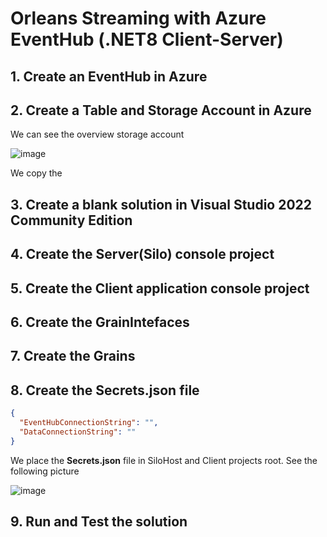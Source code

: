 # Orleans Streaming with Azure EventHub (.NET8 Client-Server)

## 1. Create an EventHub in Azure

## 2. Create a Table and Storage Account in Azure

We can see the overview storage account

![image](https://github.com/luiscoco/Microsoft_Orleans_Streaming_Sample1/assets/32194879/86438bb1-52ca-48cb-8e2f-7c4193d8ffff)

We copy the 

## 3. Create a blank solution in Visual Studio 2022 Community Edition


## 4. Create the Server(Silo) console project


## 5. Create the Client application console project


## 6. Create the GrainIntefaces 


## 7. Create the Grains


## 8. Create the Secrets.json file

```json
{
  "EventHubConnectionString": "",
  "DataConnectionString": ""
}
```

We place the **Secrets.json** file in SiloHost and Client projects root. See the following picture

![image](https://github.com/luiscoco/Microsoft_Orleans_Streaming_Sample1/assets/32194879/faa81924-fd07-462e-a3ce-169405875b2a)

## 9. Run and Test the solution


